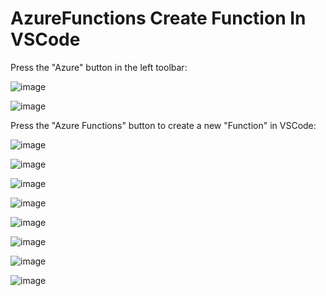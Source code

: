 # AzureFunctions Create Function In VSCode

Press the "Azure" button in the left toolbar:

![image](https://github.com/luiscoco/AzureFunctions_CreateFunctionInVSCode/assets/32194879/27162851-9437-484b-af30-09258d8f877e)

![image](https://github.com/luiscoco/AzureFunctions_CreateFunctionInVSCode/assets/32194879/6cec63de-8ab6-4078-9cc5-d99d62a2a11d)

Press the "Azure Functions" button to create a new "Function" in VSCode:

![image](https://github.com/luiscoco/AzureFunctions_CreateFunctionInVSCode/assets/32194879/2e161f1c-1634-48a2-bd73-7dc00c3d3dd2)

![image](https://github.com/luiscoco/AzureFunctions_CreateFunctionInVSCode/assets/32194879/77614227-9963-48ac-a75a-6e3f56785f52)

![image](https://github.com/luiscoco/AzureFunctions_CreateFunctionInVSCode/assets/32194879/4a99f68e-c32e-4423-a48c-5471fdfde022)

![image](https://github.com/luiscoco/AzureFunctions_CreateFunctionInVSCode/assets/32194879/8373193e-e33f-4604-a414-be88cd2873c9)

![image](https://github.com/luiscoco/AzureFunctions_CreateFunctionInVSCode/assets/32194879/83de5f25-81d9-4215-88d9-fff70d3bef78)

![image](https://github.com/luiscoco/AzureFunctions_CreateFunctionInVSCode/assets/32194879/952e4cf8-881f-4610-9d7e-824eeb3102ae)

![image](https://github.com/luiscoco/AzureFunctions_CreateFunctionInVSCode/assets/32194879/3e384db5-6c36-473c-89e6-2babe27f00cf)

![image](https://github.com/luiscoco/AzureFunctions_CreateFunctionInVSCode/assets/32194879/3e31bbed-83f5-4c4a-b322-299882a839f9)






